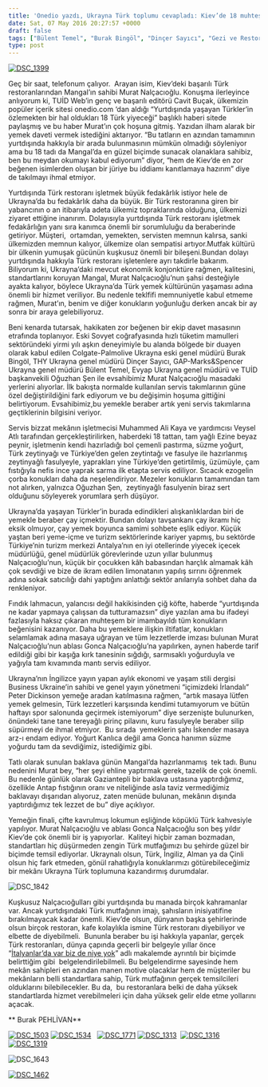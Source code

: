 ```yaml
---
title: 'Onedio yazdı, Ukrayna Türk toplumu cevapladı: Kiev’de 18 muhteşem Türk tadı, Burak Pehlivan'
date: Sat, 07 May 2016 20:27:57 +0000
draft: false
tags: ["Bülent Temel", "Burak Bingöl", "Dinçer Sayıcı", "Gezi ve Restoran", "Gonca Nalçacıoğlu", "Kiev", "Kiev Mangal", "Kiev Türk restoranı", "Kültür ve Din", "mangal", "Murat Nalçacıoğlu", "Oğuzhan Şen", "Türk Restoranı", "Ukrayna Türk restoranı", "Ukrayna Türk Toplumu", "Yaşam"]
type: post
---
```


[![DSC_1399](https://burakpehlivan.org/wp-content/uploads/2016/05/DSC_13991.jpg)](https://burakpehlivan.org/wp-content/uploads/2016/05/DSC_13991.jpg)

Geç bir saat, telefonum çalıyor.  Arayan isim, Kiev’deki başarılı Türk restoranlarından Mangal’ın sahibi Murat Nalçacıoğlu. Konuşma ilerleyince anlıyorum ki, TUİD Web’in genç ve başarılı editörü Cavit Buçak, ülkemizin popüler içerik sitesi onedio.com ‘dan aldığı “Yurtdışında yaşayan Türkler’in özlemekten bir hal oldukları 18 Türk yiyeceği” başlıklı haberi sitede paylaşmış ve bu haber Murat’ın çok hoşuna gitmiş. Yazıdan ilham alarak bir yemek daveti vermek istediğini aktarıyor. “Bu tatların en azından tamamının yurtdışında hakkıyla bir arada bulunmasının mümkün olmadığı söyleniyor ama bu 18 tadı da Mangal’da en güzel biçimde sunacak olanaklara sahibiz, ben bu meydan okumayı kabul ediyorum” diyor, “hem de Kiev’de en zor beğenen isimlerden oluşan bir jüriye bu iddiamı kanıtlamaya hazırım” diye de takılmayı ihmal etmiyor.

Yurtdışında Türk restoranı işletmek büyük fedakârlık istiyor hele de Ukrayna’da bu fedakârlık daha da büyük. Bir Türk restoranına giren bir yabancının o an itibarıyla adeta ülkemiz topraklarında olduğuna, ülkemizi ziyaret ettiğine inanırım. Dolayısıyla yurtdışında Türk restoranı işletmek fedakârlığın yanı sıra kanımca önemli bir sorumluluğu da beraberinde getiriyor. Müşteri,  ortamdan, yemekten, servisten memnun kalırsa, sanki ülkemizden memnun kalıyor, ülkemize olan sempatisi artıyor.Mutfak kültürü bir ülkenin yumuşak gücünün kuşkusuz önemli bir bileşeni.Bundan dolayı yurtdışında hakkıyla Türk restoranı işletenlere ayrı takdirle bakarım. Biliyorum ki, Ukrayna’daki mevcut ekonomik konjonktüre rağmen, kalitesini, standartlarını koruyan Mangal, Murat Nalçacıoğlu’nun şahsi desteğiyle ayakta kalıyor, böylece Ukrayna’da Türk yemek kültürünün yaşaması adına önemli bir hizmet veriliyor. Bu nedenle teklfifi memnuniyetle kabul etmeme rağmen, Murat’ın, benim ve diğer konukların yoğunluğu derken ancak bir ay sonra bir araya gelebiliyoruz.

Beni kenarda tutarsak, hakikaten zor beğenen bir ekip davet masasının etrafında toplanıyor. Eski Sovyet coğrafyasında hızlı tüketim mamulleri sektöründeki yirmi yılı aşkın deneyimiyle bu alanda bölgede bir duayen olarak kabul edilen Colgate-Palmolive Ukrayna eski genel müdürü Burak Bingöl, THY Ukrayna genel müdürü Dinçer Sayıcı, GAP-Marks&Spencer Ukrayna genel müdürü Bülent Temel, Evyap Ukrayna genel müdürü ve TUİD başkanvekili Oğuzhan Şen ile evsahibimiz Murat Nalçacıoğlu masadaki yerlerini alıyorlar. İlk bakışta normalde kullanılan servis takımlarının güne özel değiştirildiğini fark ediyorum ve bu değişimin hoşuma gittiğini belirtiyorum. Evsahibimiz,bu yemekle beraber artık yeni servis takımlarına geçtiklerinin bilgisini veriyor.

Servis bizzat mekânın işletmecisi Muhammed Ali Kaya ve yardımcısı Veysel Atlı tarafından gerçekleştirilirken, haberdeki 18 tattan, tam yağlı Ezine beyaz peynir, işletmenin kendi hazırladığı bol çemenli pastırma, süzme yoğurt, Türk zeytinyağı ve Türkiye’den gelen zeytintağı ve fasulye ile hazırlanmış zeytinyağlı fasulyeyle, yaprakları yine Türkiye’den getirtilmiş, üzümüyle, çam fıstığıyla nefis ince yaprak sarma ilk etapta servis ediliyor. Sıcacık ezogelin çorba konukları daha da neşelendiriyor. Mezeler konukların tamamından tam not alırken, yalnızca Oğuzhan Şen,  zeytinyağlı fasulyenin biraz sert olduğunu söyleyerek yorumlara şerh düşüyor.

Ukrayna’da yaşayan Türkler’in burada edindikleri alışkanlıklardan biri de yemekle beraber çay içmektir. Bundan dolayı tavşankanı çay ikramı hiç eksik olmuyor, çay yemek boyunca samimi sohbete eşlik ediyor. Küçük yaştan beri yeme-içme ve turizm sektörlerinde kariyer yapmış, bu sektörde Türkiye’nin turizm merkezi Antalya’nın en iyi otellerinde yiyecek içecek müdürlüğü, genel müdürlük görevlerinde uzun yıllar bulunmuş Nalçacıoğlu’nun, küçük bir çocukken kâh babasından harçlık almamak kâh çok sevdiği ve bize de ikram edilen limonatanın yapılış sırrını öğrenmek adına sokak satıcılığı dahi yaptığını anlattığı sektör anılarıyla sohbet daha da renkleniyor.

Fındık lahmacun, yalancısı değil hakikisinden çiğ köfte, haberde “yurtdışında ne kadar yapmaya çalışsan da tutturamazsın” diye yazılan ama bu ifadeyi fazlasıyla haksız çıkaran muhteşem bir imambayıldı tüm konukların beğenisini kazanıyor. Daha bu yemeklere ilişkin iltifatlar, konukları selamlamak adına masaya uğrayan ve tüm lezzetlerde imzası bulunan Murat Nalçacıoğlu’nun ablası Gonca Nalçacıoğlu’na yapılırken, aynen haberde tarif edildiği gibi bir kaşığa kırk tanesinin sığdığı, sarmısaklı yoğurduyla ve yağıyla tam kıvamında mantı servis ediliyor.

Ukrayna’nın İngilizce yayın yapan aylık ekonomi ve yaşam stili dergisi Business Ukraine’in sahibi ve genel yayın yönetmeni “içimizdeki İrlandalı” Peter Dickinson yemeğe aradan katılmasına rağmen, “artık masaya lütfen yemek gelmesin, Türk lezzetleri karşısında kendimi tutamıyorum ve bütün haftayı spor salonunda geçirmek istemiyorum” diye serzenişte bulunurken, önündeki tane tane tereyağlı pirinç pilavını, kuru fasulyeyle beraber silip süpürmeyi de ihmal etmiyor.  Bu sırada  yemeklerin şahı İskender masaya arz-ı endam ediyor. Yoğurt Kanlıca değil ama Gonca hanımın süzme yoğurdu tam da sevdiğimiz, istediğimiz gibi.

Tatlı olarak sunulan baklava günün Mangal’da hazırlanmamış  tek tadı. Bunu nedenini Murat bey, “her şeyi ehline yaptırmak gerek, tazelik de çok önemli. Bu nedenle günlük olarak Gaziantepli bir baklava ustasına yaptırdığımız, özellikle Antap fıstığının oranı ve niteliğinde asla taviz vermediğimiz baklavayı dışarıdan alıyoruz, zaten menüde bulunan, mekânın dışında yaptırdığımız tek lezzet de bu” diye açıklıyor.

Yemeğin finali, çifte kavrulmuş lokumun eşliğinde köpüklü Türk kahvesiyle yapılıyor. Murat Nalçacıoğlu ve ablası Gonca Nalçacıoğlu son beş yıldır Kiev’de çok önemli bir iş yapıyorlar.  Kaliteyi hiçbir zaman bozmadan, standartları hiç düşürmeden zengin Türk mutfağımızı bu şehirde güzel bir biçimde temsil ediyorlar. Ukraynalı olsun, Türk, İngiliz, Alman ya da Çinli olsun hiç fark etmeden, gönül rahatlığıyla konuklarımızı götürebileceğimiz bir mekânı Ukrayna Türk toplumuna kazandırmış durumdalar.

![DSC_1842](https://burakpehlivan.org/wp-content/uploads/2016/05/DSC_1842.jpg)

Kuşkusuz Nalçacıoğulları gibi yurtdışında bu manada birçok kahramanlar var. Ancak yurtdışındaki Türk mutfağının imajı, şahısların inisiyatifine bırakılmayacak kadar önemli. Kiev’de olsun, dünyanın başka şehirlerinde olsun birçok restoran, kafe kolaylıkla ismine Türk restoranı diyebiliyor ve elbette de diyebilmeli.  Bununla beraber bu işi hakkıyla yapanlar, gerçek Türk restoranları, dünya çapında geçerli bir belgeyle yıllar önce “[İtalyanlar’da var biz de niye yok](https://burakpehlivan.org/1306/italyada-var-bizde-niye-yok/)” adlı makalemde ayrıntılı bir biçimde belirttiğim gibi  belgelendirilebilmeli. Bu belgelendirme sayesinde hem mekân sahipleri en azından manen motive olacaklar hem de müşteriler bu mekânların belli standartlara sahip, Türk mutfağının gerçek temsilcileri olduklarını bilebilecekler. Bu da,  bu restoranlara belki de daha yüksek standartlarda hizmet verebilmeleri için daha yüksek gelir elde etme yollarını açacak.

** Burak PEHLİVAN**

[![DSC_1503](https://burakpehlivan.org/wp-content/uploads/2016/05/DSC_1503.jpg)](https://burakpehlivan.org/wp-content/uploads/2016/05/DSC_1503.jpg) [![DSC_1534](https://burakpehlivan.org/wp-content/uploads/2016/05/DSC_1534.jpg)](https://burakpehlivan.org/wp-content/uploads/2016/05/DSC_1534.jpg)   [![DSC_1771](https://burakpehlivan.org/wp-content/uploads/2016/05/DSC_1771.jpg)](https://burakpehlivan.org/wp-content/uploads/2016/05/DSC_1771.jpg) [![DSC_1313](https://burakpehlivan.org/wp-content/uploads/2016/05/DSC_1313.jpg)](https://burakpehlivan.org/wp-content/uploads/2016/05/DSC_1313.jpg)  [![DSC_1316](https://burakpehlivan.org/wp-content/uploads/2016/05/DSC_1316.jpg)](https://burakpehlivan.org/wp-content/uploads/2016/05/DSC_1316.jpg) [![DSC_1319](https://burakpehlivan.org/wp-content/uploads/2016/05/DSC_1319.jpg)](https://burakpehlivan.org/wp-content/uploads/2016/05/DSC_1319.jpg)

![DSC_1643](https://burakpehlivan.org/wp-content/uploads/2016/05/DSC_1643.jpg)

[![DSC_1462](https://burakpehlivan.org/wp-content/uploads/2016/05/DSC_1462.jpg)](https://burakpehlivan.org/wp-content/uploads/2016/05/DSC_1462.jpg)
